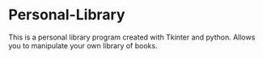 # Personal-Library
This is a personal library program created with Tkinter and python. Allows you to manipulate your own library of books.
